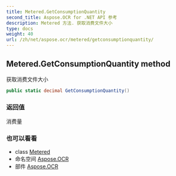 ```yaml
---
title: Metered.GetConsumptionQuantity
second_title: Aspose.OCR for .NET API 参考
description: Metered 方法. 获取消费文件大小
type: docs
weight: 40
url: /zh/net/aspose.ocr/metered/getconsumptionquantity/
---
```

## Metered.GetConsumptionQuantity method

获取消费文件大小

```csharp
public static decimal GetConsumptionQuantity()
```

### 返回值

消费量

### 也可以看看

* class [Metered](../)
* 命名空间 [Aspose.OCR](../../metered/)
* 部件 [Aspose.OCR](../../../)


